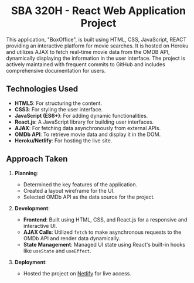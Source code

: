 <h1 align="center">SBA 320H - React Web Application Project</h1>

This application, "BoxOffice", is built using HTML, CSS, JavaScript, REACT providing an interactive platform for movie searches. It is hosted on Heroku and utilizes AJAX to fetch real-time movie data from the OMDB API, dynamically displaying the information in the user interface. The project is actively maintained with frequent commits to GitHub and includes comprehensive documentation for users.

## Technologies Used

- **HTML5**: For structuring the content.
- **CSS3**: For styling the user interface.
- **JavaScript (ES6+)**: For adding dynamic functionalities.
- **React.js**: A JavaScript library for building user interfaces.
- **AJAX**: For fetching data asynchronously from external APIs.
- **OMDb API**: To retrieve movie data and display it in the DOM.
- **Heroku/Netlify**: For hosting the live site.

## Approach Taken

1. **Planning**: 
   - Determined the key features of the application.
   - Created a layout wireframe for the UI.
   - Selected OMDb API as the data source for the project.

2. **Development**:
   - **Frontend**: Built using HTML, CSS, and React.js for a responsive and interactive UI.
   - **AJAX Calls**: Utilized `fetch` to make asynchronous requests to the OMDb API and render data dynamically.
   - **State Management**: Managed UI state using React's built-in hooks like `useState` and `useEffect`.

3. **Deployment**: 
   - Hosted the project on [Netlify](https://bejewelled-douhua-75644f.netlify.app/) for live access.
